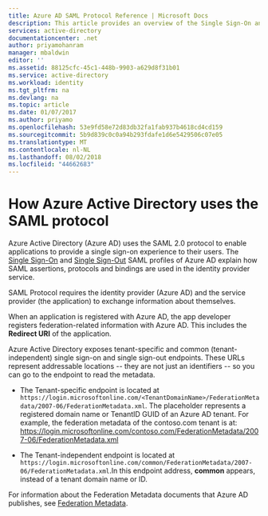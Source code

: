 ```yaml
---
title: Azure AD SAML Protocol Reference | Microsoft Docs
description: This article provides an overview of the Single Sign-On and Single Sign-Out SAML profiles in Azure Active Directory.
services: active-directory
documentationcenter: .net
author: priyamohanram
manager: mbaldwin
editor: ''
ms.assetid: 88125cfc-45c1-448b-9903-a629d8f31b01
ms.service: active-directory
ms.workload: identity
ms.tgt_pltfrm: na
ms.devlang: na
ms.topic: article
ms.date: 01/07/2017
ms.author: priyamo
ms.openlocfilehash: 53e9fd58e72d83db32fa1fab937b4618cd4cd159
ms.sourcegitcommit: 5b9d839c0c0a94b293fdafe1d6e5429506c07e05
ms.translationtype: MT
ms.contentlocale: nl-NL
ms.lasthandoff: 08/02/2018
ms.locfileid: "44662683"
---
```

# <a name="how-azure-active-directory-uses-the-saml-protocol"></a>How Azure Active Directory uses the SAML protocol
Azure Active Directory (Azure AD) uses the SAML 2.0 protocol to enable applications to provide a single sign-on experience to their users. The [Single Sign-On](active-directory-single-sign-on-protocol-reference.md) and [Single Sign-Out](active-directory-single-sign-out-protocol-reference.md) SAML profiles of Azure AD explain how SAML assertions, protocols and bindings are used in the identity provider service.

SAML Protocol requires the identity provider (Azure AD) and the service provider (the application) to exchange information about themselves.

When an application is registered with Azure AD, the app developer registers federation-related information with Azure AD. This includes the **Redirect URI** of the application.

Azure Active Directory exposes tenant-specific and common (tenant-independent) single sign-on and single sign-out endpoints. These URLs represent addressable locations -- they are not just an identifiers -- so you can go to the endpoint to read the metadata.

* The Tenant-specific endpoint is located at `https://login.microsoftonline.com/<TenantDomainName>/FederationMetadata/2007-06/FederationMetadata.xml`.  The <TenantDomainName> placeholder represents a registered domain name or TenantID GUID of an Azure AD tenant. For example, the federation metadata of the contoso.com tenant is at: https://login.microsoftonline.com/contoso.com/FederationMetadata/2007-06/FederationMetadata.xml

* The Tenant-independent endpoint is located at `https://login.microsoftonline.com/common/FederationMetadata/2007-06/FederationMetadata.xml`.In this endpoint address, **common** appears, instead of a tenant domain name or ID.

For information about the Federation Metadata documents that Azure AD publishes, see [Federation Metadata](active-directory-federation-metadata.md).
